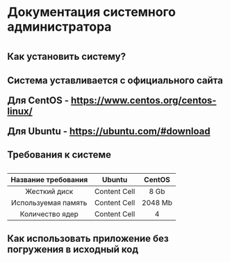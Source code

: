 <h1> Документация системного администратора <h1>
<h2> Как установить систему?<h2>
  Система уставливается с официального сайта
 
  
  Для CentOS - https://www.centos.org/centos-linux/
  
  
  Для Ubuntu - https://ubuntu.com/#download
  
  
<h2> Требования к системе <h2>

|Название требования | Ubuntu  | CentOS |
|:-------------:| :-------------: | :-------------: |
|Жесткий диск| Content Cell  | 8 Gb  |
|Используемая память| Content Cell  | 2048 Mb  |
|Количество ядер| Content Cell  | 4 |



<h2> Как использовать приложение без погружения в исходный код
  
  

